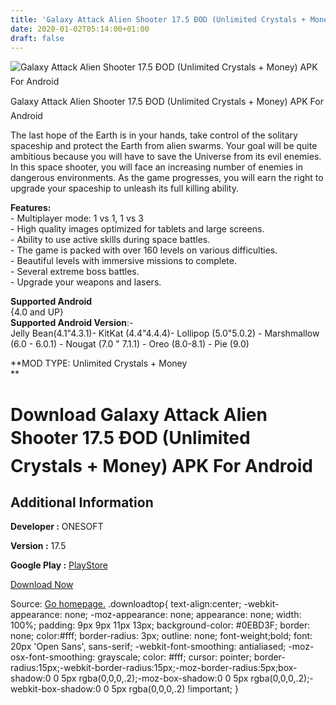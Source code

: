 ```yaml
---
title: 'Galaxy Attack Alien Shooter 17.5 ÐOD (Unlimited Crystals + Money) APK For Android'
date: 2020-01-02T05:14:00+01:00
draft: false
---
```


![Galaxy Attack Alien Shooter 17.5 ÐOD (Unlimited Crystals + Money) APK For Android](https://i1.wp.com/apkhome.net/wp-content/uploads/2019/11/Galaxy-Attack-Alien-Shooter-17.5-ÐOD-Unlimited-Crystals-Money.png "Galaxy Attack Alien Shooter 17.5 ÐOD (Unlimited Crystals + Money) APK For Android")

  

Galaxy Attack Alien Shooter 17.5 ÐOD (Unlimited Crystals + Money) APK For Android

The last hope of the Earth is in your hands, take control of the solitary spaceship and protect the Earth from alien swarms. Your goal will be quite ambitious because you will have to save the Universe from its evil enemies. In this space shooter, you will face an increasing number of enemies in dangerous environments. As the game progresses, you will earn the right to upgrade your spaceship to unleash its full killing ability.

**Features:**  
\- Multiplayer mode: 1 vs 1, 1 vs 3  
\- High quality images optimized for tablets and large screens.  
\- Ability to use active skills during space battles.  
\- The game is packed with over 160 levels on various difficulties.  
\- Beautiful levels with immersive missions to complete.  
\- Several extreme boss battles.  
\- Upgrade your weapons and lasers.

**Supported Android**  
{4.0 and UP}  
**Supported Android Version**:-  
Jelly Bean(4.1"4.3.1)- KitKat (4.4"4.4.4)- Lollipop (5.0"5.0.2) - Marshmallow (6.0 - 6.0.1) - Nougat (7.0 " 7.1.1) - Oreo (8.0-8.1) - Pie (9.0)

**MOD TYPE: Unlimited Crystals + Money  
**

Download Galaxy Attack Alien Shooter 17.5 ÐOD (Unlimited Crystals + Money) APK For Android
===========================================================================================

Additional Information
----------------------

**Developer :** ONESOFT

**Version :** 17.5

**Google Play :** [PlayStore](https://play.google.com/store/apps/details?id=com.alien.shooter.galaxy.attack)

  

[Download Now](https://store4app.co/post/galaxy-attack-alien-shooter-17-5-od-unlimited-crystals-money-apk-for-android_1573673792)

  
Source: [Go homepage.](https://store4app.co/post/galaxy-attack-alien-shooter-17-5-od-unlimited-crystals-money-apk-for-android_1573673792) .downloadtop{ text-align:center; -webkit-appearance: none; -moz-appearance: none; appearance: none; width: 100%; padding: 9px 9px 11px 13px; background-color: #0EBD3F; border: none; color:#fff; border-radius: 3px; outline: none; font-weight;bold; font: 20px 'Open Sans', sans-serif; -webkit-font-smoothing: antialiased; -moz-osx-font-smoothing: grayscale; color: #fff; cursor: pointer; border-radius:15px;-webkit-border-radius:15px;-moz-border-radius:5px;box-shadow:0 0 5px rgba(0,0,0,.2);-moz-box-shadow:0 0 5px rgba(0,0,0,.2);-webkit-box-shadow:0 0 5px rgba(0,0,0,.2) !important; }